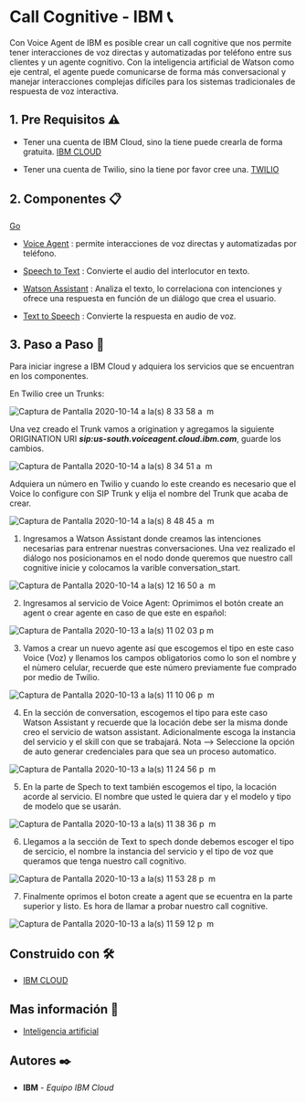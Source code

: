 # Call Cognitive - IBM 📞

Con Voice Agent de IBM es posible crear un call cognitive que nos permite tener interacciones de voz directas y automatizadas por teléfono entre sus clientes y un agente cognitivo. Con la inteligencia artificial de Watson como eje central, el agente puede comunicarse de forma más conversacional y manejar interacciones complejas difíciles para los sistemas tradicionales de respuesta de voz interactiva.

## 1. Pre Requisitos ⚠

- Tener una cuenta de IBM Cloud, sino la tiene puede crearla de forma gratuita. [IBM CLOUD](https://cloud.ibm.com/registration)

- Tener una cuenta de Twilio, sino la tiene por favor cree una. [TWILIO](https://www.twilio.com/try-twilio)

## 2. Componentes 📋 

 <a href="https://cloud.ibm.com/catalog/services/voice-agent-with-watson" target="_blank">Go</a> 
- [Voice Agent](https://cloud.ibm.com/catalog/services/voice-agent-with-watson) : permite interacciones de voz directas y automatizadas por teléfono.

- [Speech to Text](https://cloud.ibm.com/catalog/services/speech-to-text) : Convierte el audio del interlocutor en texto.

- [Watson Assistant](https://cloud.ibm.com/catalog/services/watson-assistant) : Analiza el texto, lo correlaciona con intenciones y ofrece una respuesta en función de un diálogo que crea el usuario.

- [Text to Speech](https://cloud.ibm.com/catalog/services/text-to-speech)  : Convierte la respuesta en audio de voz.

## 3. Paso a Paso 👣

Para iniciar ingrese a IBM Cloud y adquiera los servicios que se encuentran en los componentes. 

En Twilio cree un Trunks:

![Captura de Pantalla 2020-10-14 a la(s) 8 33 58 a  m](https://user-images.githubusercontent.com/44415995/95998604-a4a20a00-0dfa-11eb-9980-14859a10e0ce.png)


Una vez creado el Trunk vamos a origination y agregamos la siguiente ORIGINATION URI ***sip:us-south.voiceagent.cloud.ibm.com***, guarde los cambios.

![Captura de Pantalla 2020-10-14 a la(s) 8 34 51 a  m](https://user-images.githubusercontent.com/44415995/95998599-a4097380-0dfa-11eb-961d-ed56846ccfec.png)

Adquiera un número en Twilio y cuando lo este creando es necesario que el Voice lo configure con SIP Trunk y elija el nombre del Trunk que acaba de crear.

![Captura de Pantalla 2020-10-14 a la(s) 8 48 45 a  m](https://user-images.githubusercontent.com/44415995/95998595-a2d84680-0dfa-11eb-8e67-35af308700f6.png)





1. Ingresamos a Watson Assistant donde creamos las intenciones necesarias para entrenar nuestras conversaciones. Una vez realizado el diálogo nos posicionamos en el nodo donde queremos que nuestro call cognitive inicie y colocamos la varible conversation_start. 

![Captura de Pantalla 2020-10-14 a la(s) 12 16 50 a  m](https://user-images.githubusercontent.com/44415995/95947004-54ec2000-0db3-11eb-9289-85ce44fd57f3.png)


2. Ingresamos al servicio de Voice Agent: Oprimimos el botón create an agent o crear agente en caso de que este en español:

![Captura de Pantalla 2020-10-13 a la(s) 11 02 03 p  m](https://user-images.githubusercontent.com/44415995/95942277-63810a00-0da8-11eb-8e6d-ec1915b01829.png)



3. Vamos a crear un nuevo agente así que escogemos  el tipo en este caso Voice (Voz) y llenamos los campos obligatorios como lo son el nombre y el nùmero celular, recuerde que este número previamente fue comprado por medio de Twilio.

![Captura de Pantalla 2020-10-13 a la(s) 11 10 06 p  m](https://user-images.githubusercontent.com/44415995/95942712-8364fd80-0da9-11eb-9b00-e910de504d3b.png)


4. En la sección de conversation, escogemos el tipo para este caso Watson Assistant y recuerde que la locación debe ser la misma donde creo el servicio de watson assistant. Adicionalmente escoga la instancia del servicio y el skill con que se trabajará. 
Nota --> Seleccione la opción de auto generar credenciales para que sea un proceso automatico.

![Captura de Pantalla 2020-10-13 a la(s) 11 24 56 p  m](https://user-images.githubusercontent.com/44415995/95943561-ccb64c80-0dab-11eb-9462-1c8844e3b6ea.png)

5. En la parte de Spech to text también escogemos el tipo, la locación acorde al servicio. El nombre que usted le quiera dar y el modelo y tipo de modelo que se usarán.

![Captura de Pantalla 2020-10-13 a la(s) 11 38 36 p  m](https://user-images.githubusercontent.com/44415995/95944558-0e47f700-0dae-11eb-9a0e-9621ebe7b264.png)

6. Llegamos a la sección de Text to spech donde debemos escoger el tipo de sercicio, el nombre la instancia del servicio y el tipo de voz que queramos que tenga nuestro call cognitivo.

![Captura de Pantalla 2020-10-13 a la(s) 11 53 28 p  m](https://user-images.githubusercontent.com/44415995/95945160-78ad6700-0daf-11eb-8563-74424ca2041d.png)

7. Finalmente oprimos el boton create a agent que se ecuentra en la parte superior y listo.
Es hora de llamar a probar nuestro call cognitive.

![Captura de Pantalla 2020-10-13 a la(s) 11 59 12 p  m](https://user-images.githubusercontent.com/44415995/95945487-2fa9e280-0db0-11eb-9aa4-19c3d8a33cec.png)





## Construido con 🛠️
- [IBM CLOUD](https://developer.ibm.com/technologies/artificial-intelligence/)

## Mas información 📖
- [Inteligencia artificial](https://www.ibm.com/cloud/)



## Autores ✒️
* **IBM** - *Equipo IBM Cloud*
